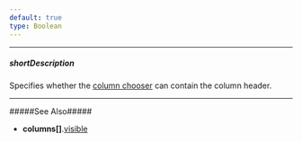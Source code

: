 ```yaml
---
default: true
type: Boolean
---
```

---
##### shortDescription
Specifies whether the [column chooser](/api-reference/10%20UI%20Widgets/GridBase/1%20Configuration/columnChooser '{basewidgetpath}/Configuration/columnChooser/') can contain the column header.

---
#####See Also#####
- **columns[]**.[visible](/api-reference/10%20UI%20Widgets/GridBase/1%20Configuration/columns/visible.md '{basewidgetpath}/Configuration/columns/#visible')